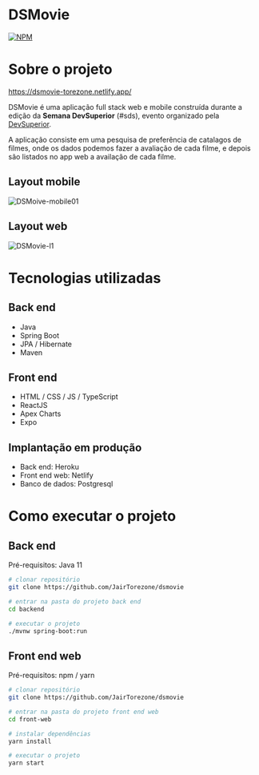 # DSMovie
[![NPM](https://img.shields.io/npm/l/react)](https://github.com/JairTorezone/dsmovie/blob/main/LICENSE) 

# Sobre o projeto
https://dsmovie-torezone.netlify.app/


DSMovie é uma aplicação full stack web e mobile construída durante a edição da **Semana DevSuperior** (#sds), evento organizado pela [DevSuperior](https://devsuperior.com "Site da DevSuperior").

A aplicação consiste em uma pesquisa de preferência de catalagos de filmes, onde os dados podemos fazer a avaliação de cada filme, e depois são listados no app web a availação de cada filme.

## Layout mobile
![DSMoive-mobile01](https://user-images.githubusercontent.com/86022099/223548802-da3f31d2-673a-44c1-84f6-edb348a8ef41.png)



## Layout web
![DSMovie-l1](https://user-images.githubusercontent.com/86022099/223548818-09146e35-bca8-4770-92a7-237ccbcef38f.png)



# Tecnologias utilizadas
## Back end
- Java
- Spring Boot
- JPA / Hibernate
- Maven
## Front end
- HTML / CSS / JS / TypeScript
- ReactJS
- Apex Charts
- Expo
## Implantação em produção
- Back end: Heroku
- Front end web: Netlify
- Banco de dados: Postgresql

# Como executar o projeto

## Back end
Pré-requisitos: Java 11

```bash
# clonar repositório
git clone https://github.com/JairTorezone/dsmovie

# entrar na pasta do projeto back end
cd backend

# executar o projeto
./mvnw spring-boot:run
```

## Front end web
Pré-requisitos: npm / yarn

```bash
# clonar repositório
git clone https://github.com/JairTorezone/dsmovie

# entrar na pasta do projeto front end web
cd front-web

# instalar dependências
yarn install

# executar o projeto
yarn start
```



